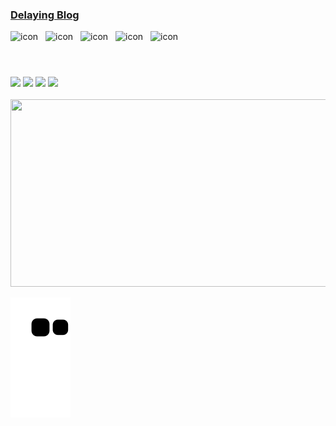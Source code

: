 <div>

### [Delaying Blog](http://delaying.github.io/) 
<div style="display: flex; align-items: flex-start;"><img src="https://techstack-generator.vercel.app/js-icon.svg" alt="icon" width="56" height="56" /><img src="https://techstack-generator.vercel.app/ts-icon.svg" alt="icon" width="56" height="56" /><img src="https://techstack-generator.vercel.app/react-icon.svg" alt="icon" width="56" height="56" /><img src="https://techstack-generator.vercel.app/redux-icon.svg" alt="icon" width="56" height="56" /><img src="https://techstack-generator.vercel.app/prettier-icon.svg" alt="icon" width="56" height="56" /></div>
  

  <br/>

<img src="https://img.shields.io/badge/GitHub-181717?style=flat-square&logo=GitHub&logoColor=white"/>
<img src="https://img.shields.io/badge/Notion-233323?style=flat-square&logo=Notion&logoColor=white"/>
<img src="https://img.shields.io/badge/Slack-4A154B?style=flat-square&logo=Slack&logoColor=white"/>
<img src="https://img.shields.io/badge/Figma-F24E1E?style=flat-square&logo=Figma&logoColor=white"/>
  
  
  <br/>
  <br/>

  <a href="https://github.com/devxb/gitanimals">
    <img
      src="https://render.gitanimals.org/farms/delaying"
      width="600"
      height="300"
    />
  </a>

  <br/>


  ![snake gif](https://github.com/delaying/delaying/blob/output/github-contribution-grid-snake.svg)
  

</div>


